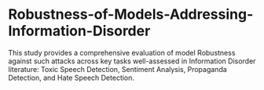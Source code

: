 # Robustness-of-Models-Addressing-Information-Disorder
This study provides a comprehensive evaluation of model Robustness against such attacks across key tasks well-assessed in Information Disorder literature: Toxic Speech Detection, Sentiment Analysis, Propaganda Detection, and Hate Speech Detection.
